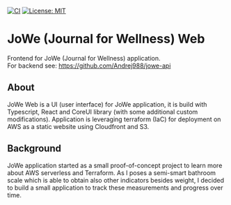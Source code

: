 [![CI](https://github.com/Andrej988/jowe-web/actions/workflows/ci.yml/badge.svg)](https://github.com/Andrej988/jowe-web/actions/workflows/ci.yml)
[![License: MIT](https://img.shields.io/badge/License-MIT-yellow.svg)](https://opensource.org/licenses/MIT)

# JoWe (Journal for Wellness) Web

Frontend for JoWe (Journal for Wellness) application. <br />
For backend see: https://github.com/Andrej988/jowe-api

## About
JoWe Web is a UI (user interface) for JoWe application, it is build with Typescript, React and CoreUI library (with some additional custom modifications).
Application is leveraging terraform (IaC) for deployment on AWS as a static website using Cloudfront and S3.

## Background
JoWe application started as a small proof-of-concept project to learn more about AWS serverless and Terraform. As I poses a semi-smart bathroom scale which is able to obtain also other indicators besides weight, I decided to build a small application to track these measurements and progress over time.

